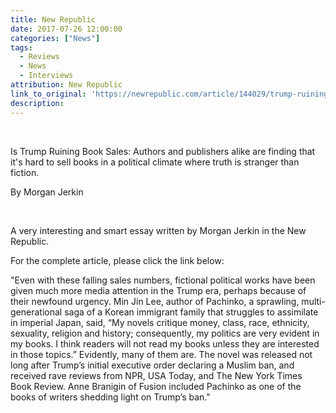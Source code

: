 ```yaml
---
title: New Republic
date: 2017-07-26 12:00:00
categories: ["News"]
tags:
  - Reviews
  - News
  - Interviews
attribution: New Republic
link_to_original: 'https://newrepublic.com/article/144029/trump-ruining-book-sales'
description:
---
```



&nbsp;

Is Trump Ruining Book Sales: Authors and publishers alike are finding that it's hard to sell books in a political climate where truth is stranger than fiction.

By Morgan Jerkin

&nbsp;

A very interesting and smart essay written by Morgan Jerkin in the New Republic.&nbsp;

For the complete article, please click the link below:

"Even with these falling sales numbers, fictional political works have been given much more media attention in the Trump era, perhaps because of their newfound urgency. Min Jin Lee, author of Pachinko, a sprawling, multi-generational saga of a Korean immigrant family that struggles to assimilate in imperial Japan, said, “My novels critique money, class, race, ethnicity, sexuality, religion and history; consequently, my politics are very evident in my books. I think readers will not read my books unless they are interested in those topics.” Evidently, many of them are. The novel was released not long after Trump’s initial executive order declaring a Muslim ban, and received rave reviews from NPR, USA Today, and The New York Times Book Review. Anne Branigin of Fusion included Pachinko as one of the books of writers shedding light on Trump’s ban."

&nbsp;

&nbsp;